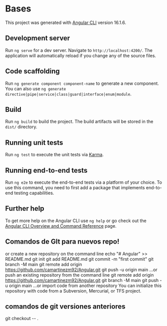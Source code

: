 # Bases

This project was generated with [Angular CLI](https://github.com/angular/angular-cli) version 16.1.6.

## Development server

Run `ng serve` for a dev server. Navigate to `http://localhost:4200/`. The application will automatically reload if you change any of the source files.

## Code scaffolding

Run `ng generate component component-name` to generate a new component. You can also use `ng generate directive|pipe|service|class|guard|interface|enum|module`.

## Build

Run `ng build` to build the project. The build artifacts will be stored in the `dist/` directory.

## Running unit tests

Run `ng test` to execute the unit tests via [Karma](https://karma-runner.github.io).

## Running end-to-end tests

Run `ng e2e` to execute the end-to-end tests via a platform of your choice. To use this command, you need to first add a package that implements end-to-end testing capabilities.

## Further help

To get more help on the Angular CLI use `ng help` or go check out the [Angular CLI Overview and Command Reference](https://angular.io/cli) page.


## Comandos de GIt para nuevos repo!

or create a new repository on the command line
echo "# Angular" >> README.md
git init
git add README.md
git commit -m "first commit"
git branch -M main
git remote add origin https://github.com/camartinezm92/Angular.git
git push -u origin main
…or push an existing repository from the command line
git remote add origin https://github.com/camartinezm92/Angular.git
git branch -M main
git push -u origin main
…or import code from another repository
You can initialize this repository with code from a Subversion, Mercurial, or TFS project.

## comandos de git versiones anteriores
git checkout -- .
